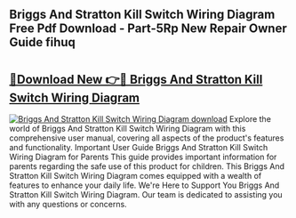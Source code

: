 ## Briggs And Stratton Kill Switch Wiring Diagram Free Pdf Download - Part-5Rp New Repair Owner Guide fihuq

# <h2><a href="http://dfpo3fm.blite.top/?on=Briggs+And+Stratton+Kill+Switch+Wiring+Diagram">🔗Download New 👉🔴 Briggs And Stratton Kill Switch Wiring Diagram</a></h2>

[![Briggs And Stratton Kill Switch Wiring Diagram download](https://i.imgur.com/lujVjoI.png)](http://dfpo3fm.blite.top/?on=Briggs+And+Stratton+Kill+Switch+Wiring+Diagram)
Explore the world of Briggs And Stratton Kill Switch Wiring Diagram with this comprehensive user manual, covering all aspects of the product's features and functionality. Important User Guide Briggs And Stratton Kill Switch Wiring Diagram for Parents This guide provides important information for parents regarding the safe use of this product for children. This Briggs And Stratton Kill Switch Wiring Diagram comes equipped with a wealth of features to enhance your daily life. We're Here to Support You Briggs And Stratton Kill Switch Wiring Diagram. Our team is dedicated to assisting you with any questions or concerns.
